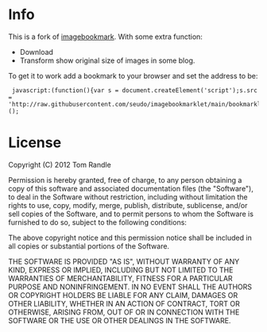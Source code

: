 # Info

This is a fork of [imagebookmark](http://github.com/tomrandle/imagebookmarklet).
With some extra function:
- Download
- Transform
    show original size of images in some blog.

To get it to work add a bookmark to your browser and set the address to be:

     javascript:(function(){var s = document.createElement('script');s.src = 'http://raw.githubusercontent.com/seudo/imagebookmarklet/main/bookmarklet.js';document.body.appendChild(s);})();


# License

Copyright (C) 2012 Tom Randle

Permission is hereby granted, free of charge, to any person obtaining a copy of this software and associated documentation files (the "Software"), to deal in the Software without restriction, including without limitation the rights to use, copy, modify, merge, publish, distribute, sublicense, and/or sell copies of the Software, and to permit persons to whom the Software is furnished to do so, subject to the following conditions:

The above copyright notice and this permission notice shall be included in all copies or substantial portions of the Software.

THE SOFTWARE IS PROVIDED "AS IS", WITHOUT WARRANTY OF ANY KIND, EXPRESS OR IMPLIED, INCLUDING BUT NOT LIMITED TO THE WARRANTIES OF MERCHANTABILITY, FITNESS FOR A PARTICULAR PURPOSE AND NONINFRINGEMENT. IN NO EVENT SHALL THE AUTHORS OR COPYRIGHT HOLDERS BE LIABLE FOR ANY CLAIM, DAMAGES OR OTHER LIABILITY, WHETHER IN AN ACTION OF CONTRACT, TORT OR OTHERWISE, ARISING FROM, OUT OF OR IN CONNECTION WITH THE SOFTWARE OR THE USE OR OTHER DEALINGS IN THE SOFTWARE.



